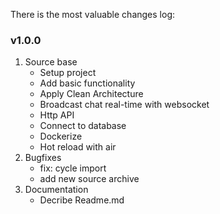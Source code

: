 There is the most valuable changes log:

### v1.0.0

1. Source base
   - Setup project
   - Add basic functionality
   - Apply Clean Architecture
   - Broadcast chat real-time with websocket
   - Http API
   - Connect to database
   - Dockerize
   - Hot reload with air
2. Bugfixes
   - fix: cycle import
   - add new source archive
3. Documentation
   - Decribe Readme.md
